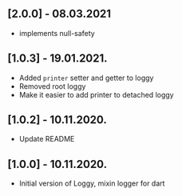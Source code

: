## [2.0.0] - 08.03.2021

- implements null-safety

## [1.0.3] - 19.01.2021.

- Added `printer` setter and getter to loggy
- Removed root loggy
- Make it easier to add printer to detached loggy 

## [1.0.2] - 10.11.2020.

- Update README

## [1.0.0] - 10.11.2020.

- Initial version of Loggy, mixin logger for dart